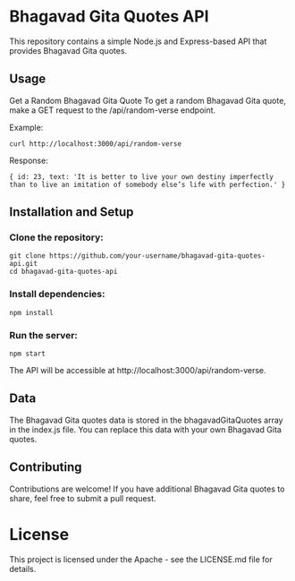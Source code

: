 # Bhagavad Gita Quotes API

This repository contains a simple Node.js and Express-based API that provides Bhagavad Gita quotes.

## Usage
Get a Random Bhagavad Gita Quote
To get a random Bhagavad Gita quote, make a GET request to the /api/random-verse endpoint.

Example:
```
curl http://localhost:3000/api/random-verse
```
Response:
```
{ id: 23, text: 'It is better to live your own destiny imperfectly than to live an imitation of somebody else’s life with perfection.' }
```
## Installation and Setup
### Clone the repository:
```
git clone https://github.com/your-username/bhagavad-gita-quotes-api.git
cd bhagavad-gita-quotes-api
```
### Install dependencies:
```
npm install
```
### Run the server:
```
npm start
```
The API will be accessible at http://localhost:3000/api/random-verse.

## Data
The Bhagavad Gita quotes data is stored in the bhagavadGitaQuotes array in the index.js file. You can replace this data with your own Bhagavad Gita quotes.

## Contributing
Contributions are welcome! If you have additional Bhagavad Gita quotes to share, feel free to submit a pull request.

# License
This project is licensed under the Apache - see the LICENSE.md file for details.
